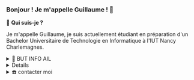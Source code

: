 ### Bonjour ! Je m'appelle Guillaume ! 👋

🤔 <strong>Qui suis-je ?</strong>

Je m'appelle Guillaume, je suis actuellement étudiant en préparation d'un Bachelor Universitaire de Technologie en Informatique à l'IUT Nancy Charlemagnes.

<details>
  <summary>🏫 BUT INFO AIL</summary>
  <br>
  
  <details>
    <summary>  Qu'est-ce qu'un B.U.T ?</summary>
  </details>
  
  <details>
    <summary>l'Objectif d'un BUT AIL</summary>
  </details>
  
</details>

<details
    <summary>💻 Github Statistiques</summary>
    <br>
    <img src="https://github-readme-stats.vercel.app/api?username=gretter6&show_icons=true&theme=radical" />
    <img src="https://github-readme-streak-stats.herokuapp.com/?user=gretter6&theme=radical" />
    <img src="https://github-readme-stats.anuraghazra1.vercel.app/api/top-langs/?username=gretter6&theme=dark&hide_border=true&no-bg=true&no-frame=true&langs_count=10" />
    <img src="https://github-profile-trophy.vercel.app/?username=gretter6" />
</details>

<details>
  <summary>☎️ contacter moi</summary>
<div>
  <samp>
    <h2 align="center">you can reach me by:</h2>
    <p align="center">
      <br/>
      <a href="guillaume.retter@gmail.com" target="blank"><img align="center"
         src="https://img.shields.io/badge/gmail-EA4335.svg?style=for-the-badge&logo=gmail&logoColor=white"
         alt="azzar" height="30"/></a>
    </p>
  </samp>
</div>
</details>

<!--
**gretter6/gretter6** is a ✨ _special_ ✨ repository because its `README.md` (this file) appears on your GitHub profile.

  - 🔭 I’m currently working on ...
- 🌱 I’m currently learning ...
- 👯 I’m looking to collaborate on ...
- 🤔 I’m looking for help with ...
- 💬 Ask me about ...
- 📫 How to reach me: ...
- 😄 Pronouns: ...
- ⚡ Fun fact: ...
-->
